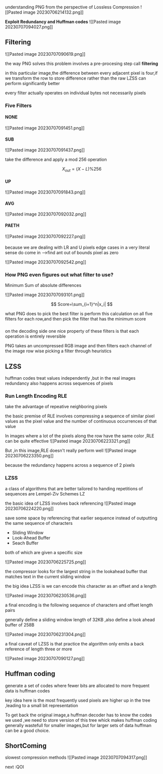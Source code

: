 understanding PNG from the perspective of Lossless Compression
![[Pasted image 20230706214132.png]]

**Exploit Redundancy and Huffman codes**
![[Pasted image 20230707094027.png]]


## Filtering 

![[Pasted image 20230707090619.png]]

the way PNG solves this problem involves a pre-procesing step call **filtering**

in this particular image,the difference between every adjacent pixel is four,if we transform the row to store difference rather than the raw LZSS can perform significantly better

every filter actually operates on individual bytes not necessarily pixels
### Five Filters

#### NONE

![[Pasted image 20230707091451.png]]

#### SUB

![[Pasted image 20230707091437.png]]

take the difference and apply a mod 256 operation

$$
X_{out}=(X-L)\%256
$$


#### UP

![[Pasted image 20230707091843.png]]

#### AVG

![[Pasted image 20230707092032.png]]

#### PAETH

![[Pasted image 20230707092227.png]]

####

because we are dealing with LR and U pixels edge cases in a very  literal sense do come in -->find ant out of bounds pixel as zero

![[Pasted image 20230707092542.png]]


### How PNG even figures out what filter to use?

Minimum Sum of absolute differences

![[Pasted image 20230707093101.png]]

$$
Score=\sum_{i=1}^n|x_i|
$$

what PNG does to pick the best filter is perform this calculation on all five filters for each row,and then pick the filter that has the minimum score

###

on the decoding side one nice property of these filters is that each operation is entirely reversible

PNG takes an uncompressed RGB image and then filters each channel of the image row wise picking a filter through heuristics



## LZSS

huffman codes treat values independently ,but in the real images redundancy also happens across sequences of pixels

### Run Length Encoding  RLE

take the advantage of repeative neighboring pixels 

the basic premise of RLE involves compressing a sequence of similar pixel values as the pixel value and the number of continuous occurrences of that value

In images where a lot of the pixels along the row have the same color ,RLE can be quite effective
![[Pasted image 20230706223321.png]]

But ,in this image,RLE doesn't really perform well
![[Pasted image 20230706223350.png]]

because the redundancy happens across a sequence of 2 pixels

### LZSS

a class of algorithms that are better tailored to handing repetitions of sequences are Lempel-Ziv Schemes LZ

the basic idea of LZSS involves back referencing
![[Pasted image 20230706224220.png]]

save some space by referencing that earlier sequence instead of outputting the same sequence of characters

- Sliding Window
- Look-Ahead Buffer
- Seach Buffer 

both of which are given a specific size

 ![[Pasted image 20230706225725.png]]

the compressor looks for the largest string in the  lookahead buffer that matches text in the current sliding window

the big idea LZSS is we can encode this character as an offset and a length

![[Pasted image 20230706230536.png]]

a final encoding is the following sequence of characters and offset length pairs


generally define a sliding window length of 32KB ,also define a look ahead buffer of 258B

![[Pasted image 20230706231304.png]]


a final caveat of LZSS is that practice the algorithm only emits a back reference of length three or more

![[Pasted image 20230707090127.png]]





## Huffman coding


generate a set of codes where fewer bits are allocated to more frequent data is huffman codes

key idea here is the most frequently used pixels are higher up in the tree ,leading to a small bit representation

To get back the original image,a huffman decoder has to know the codes we used ,we need to store version of this tree whick makes huffman coding generally wastefull for smaller images,but for larger sets of data huffman can be a good choice.


## ShortComing

slowest  compression methods
![[Pasted image 20230707094317.png]]


next :QOI

